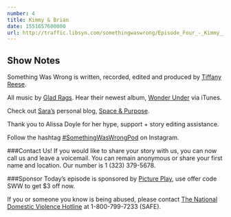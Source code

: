 ```yaml
---
number: 4
title: Kimmy & Brian
date: 1551657600000
url: http://traffic.libsyn.com/somethingwaswrong/Episode_Four_-_Kimmy__Brian.mp3?dest-id=945407
---
```


## Show Notes
Something Was Wrong is written, recorded, edited and produced by [Tiffany Reese](https://www.instagram.com/lookieboo/).

All music by [Glad Rags](https://www.gladragsmusic.com/). Hear their newest album, [Wonder Under](https://itunes.apple.com/us/album/wonder-under/1385151733) via iTunes.

Check out [Sara’s](https://www.instagram.com/spaceandpurpose/) personal blog, [Space & Purpose](http://spaceandpurpose.com/).

Thank you to Alissa Doyle for her hype, support + story editing assistance.

Follow the hashtag [#SomethingWasWrongPod](https://www.instagram.com/explore/tags/somethingwaswrongpod/) on Instagram.

###Contact Us!
If you would like to share your story with us, you can now call us and leave a voicemail. You can remain anonymous or share your first name and location. Our number is 1 (323) 379-5678.

###Sponsor
Today’s episode is sponsored by [Picture Play](http://shopbabyrabies.com/?aff=4), use offer code SWW to get $3 off now.

If you or someone you know is being abused, please contact [The National Domestic Violence Hotline](https://www.thehotline.org/) at 1-800-799-7233 (SAFE).